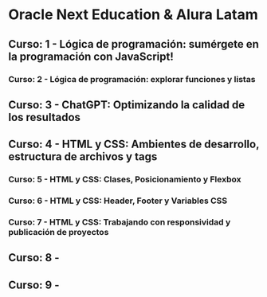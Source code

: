 # Oracle Next Education & Alura Latam

## Curso: 1 - Lógica de programación: sumérgete en la programación con JavaScript!

### Curso: 2 - Lógica de programación: explorar funciones y listas

## Curso: 3 - ChatGPT: Optimizando la calidad de los resultados

## Curso: 4 - HTML y CSS: Ambientes de desarrollo, estructura de archivos y tags

### Curso: 5 - HTML y CSS: Clases, Posicionamiento y Flexbox

### Curso: 6 - HTML y CSS: Header, Footer y Variables CSS

### Curso: 7 - HTML y CSS: Trabajando con responsividad y publicación de proyectos

## Curso: 8 - 

## Curso: 9 - 